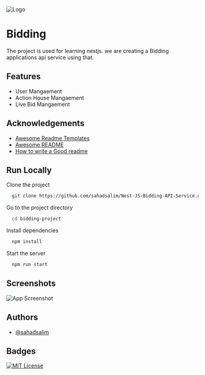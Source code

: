 
![Logo](https://dev-to-uploads.s3.amazonaws.com/uploads/articles/th5xamgrr6se0x5ro4g6.png)


# Bidding

The project is used for learning nestjs. we are creating a Bidding applications api service using that.




## Features

- User Mangaement
- Action House Mangaement
- Live Bid Mangaement



## Acknowledgements

 - [Awesome Readme Templates](https://awesomeopensource.com/project/elangosundar/awesome-README-templates)
 - [Awesome README](https://github.com/matiassingers/awesome-readme)
 - [How to write a Good readme](https://bulldogjob.com/news/449-how-to-write-a-good-readme-for-your-github-project)


## Run Locally

Clone the project

```bash
  git clone https://github.com/sahadsalim/Nest-JS-Bidding-API-Service.git
```

Go to the project directory

```bash
  cd bidding-project
```

Install dependencies

```bash
  npm install
```

Start the server

```bash
  npm run start
```


## Screenshots

![App Screenshot](https://via.placeholder.com/468x300?text=App+Screenshot+Here)


## Authors

- [@sahadsalim](https://www.github.com/sahadsalim)


## Badges

[![MIT License](https://img.shields.io/badge/License-MIT-green.svg)](https://choosealicense.com/licenses/mit/)


